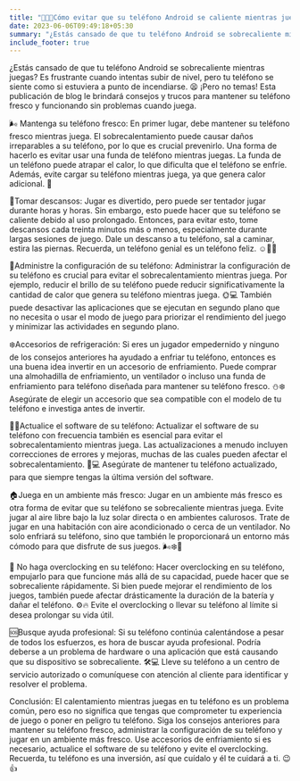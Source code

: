 ```yaml
---
title: "📱😓🔥Cómo evitar que su teléfono Android se caliente mientras juega 🎮👾"
date: 2023-06-06T09:49:18+05:30
summary: "¿Estás cansado de que tu teléfono Android se sobrecaliente mientras juegas? Es frustrante cuando intentas subir de nivel, pero tu teléfono se siente como si estuviera a punto de incendiarse. 😫 ¡Pero no temas! Esta publicación de blog le brindará consejos y trucos para mantener su teléfono fresco y funcionando sin problemas cuando juega. "
include_footer: true
---
```


¿Estás cansado de que tu teléfono Android se sobrecaliente mientras juegas? Es frustrante cuando intentas subir de nivel, pero tu teléfono se siente como si estuviera a punto de incendiarse. 😫 ¡Pero no temas! Esta publicación de blog le brindará consejos y trucos para mantener su teléfono fresco y funcionando sin problemas cuando juega.

🌬️ Mantenga su teléfono fresco:
En primer lugar, debe mantener su teléfono fresco mientras juega. El sobrecalentamiento puede causar daños irreparables a su teléfono, por lo que es crucial prevenirlo. Una forma de hacerlo es evitar usar una funda de teléfono mientras juegas. La funda de un teléfono puede atrapar el calor, lo que dificulta que el teléfono se enfríe. Además, evite cargar su teléfono mientras juega, ya que genera calor adicional. 🔌

🚪Tomar descansos:
Jugar es divertido, pero puede ser tentador jugar durante horas y horas. Sin embargo, esto puede hacer que su teléfono se caliente debido al uso prolongado. Entonces, para evitar esto, tome descansos cada treinta minutos más o menos, especialmente durante largas sesiones de juego. Dale un descanso a tu teléfono, sal a caminar, estira las piernas. Recuerda, un teléfono genial es un teléfono feliz. ☺️🚶‍♂️

🤖Administre la configuración de su teléfono:
Administrar la configuración de su teléfono es crucial para evitar el sobrecalentamiento mientras juega. Por ejemplo, reducir el brillo de su teléfono puede reducir significativamente la cantidad de calor que genera su teléfono mientras juega. 🌞💻 También puede desactivar las aplicaciones que se ejecutan en segundo plano que no necesita o usar el modo de juego para priorizar el rendimiento del juego y minimizar las actividades en segundo plano.

❄️Accesorios de refrigeración:
Si eres un jugador empedernido y ninguno de los consejos anteriores ha ayudado a enfriar tu teléfono, entonces es una buena idea invertir en un accesorio de enfriamiento. Puede comprar una almohadilla de enfriamiento, un ventilador o incluso una funda de enfriamiento para teléfono diseñada para mantener su teléfono fresco. ⛄❄️ Asegúrate de elegir un accesorio que sea compatible con el modelo de tu teléfono e investiga antes de invertir.

👨‍💻Actualice el software de su teléfono:
Actualizar el software de su teléfono con frecuencia también es esencial para evitar el sobrecalentamiento mientras juega. Las actualizaciones a menudo incluyen correcciones de errores y mejoras, muchas de las cuales pueden afectar el sobrecalentamiento. 🔨💻 Asegúrate de mantener tu teléfono actualizado, para que siempre tengas la última versión del software.

🏠Juega en un ambiente más fresco:
Jugar en un ambiente más fresco es otra forma de evitar que su teléfono se sobrecaliente mientras juega. Evite jugar al aire libre bajo la luz solar directa o en ambientes calurosos. Trate de jugar en una habitación con aire acondicionado o cerca de un ventilador. No solo enfriará su teléfono, sino que también le proporcionará un entorno más cómodo para que disfrute de sus juegos. 🌬️❄️🏡

🔧 No haga overclocking en su teléfono:
Hacer overclocking en su teléfono, empujarlo para que funcione más allá de su capacidad, puede hacer que se sobrecaliente rápidamente. Si bien puede mejorar el rendimiento de los juegos, también puede afectar drásticamente la duración de la batería y dañar el teléfono. ⚙️🔥 Evite el overclocking o llevar su teléfono al límite si desea prolongar su vida útil.

🆘Busque ayuda profesional:
Si su teléfono continúa calentándose a pesar de todos los esfuerzos, es hora de buscar ayuda profesional. Podría deberse a un problema de hardware o una aplicación que está causando que su dispositivo se sobrecaliente. 🛠️💻 Lleve su teléfono a un centro de servicio autorizado o comuníquese con atención al cliente para identificar y resolver el problema.

Conclusión:
El calentamiento mientras juegas en tu teléfono es un problema común, pero eso no significa que tengas que comprometer tu experiencia de juego o poner en peligro tu teléfono. Siga los consejos anteriores para mantener su teléfono fresco, administrar la configuración de su teléfono y jugar en un ambiente más fresco. Use accesorios de enfriamiento si es necesario, actualice el software de su teléfono y evite el overclocking. Recuerda, tu teléfono es una inversión, así que cuídalo y él te cuidará a ti. 😉👍
